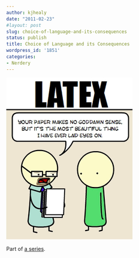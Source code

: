 ```yaml
---
author: kjhealy
date: "2011-02-23"
#layout: post
slug: choice-of-language-and-its-consequences
status: publish
title: Choice of Language and its Consequences
wordpress_id: '1851'
categories:
- Nerdery
---
```


![Latex](latex-paper.png)

Part of [a series](http://i.imgur.com/ZyeCO.jpg).
